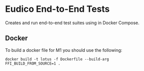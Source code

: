 # Eudico End-to-End Tests
Creates and run end-to-end test suites using in Docker Compose.

## Docker

To build a docker file for M1 you should use the following:
```shell
docker build -t lotus -f Dockerfile --build-arg FFI_BUILD_FROM_SOURCE=1 .
```